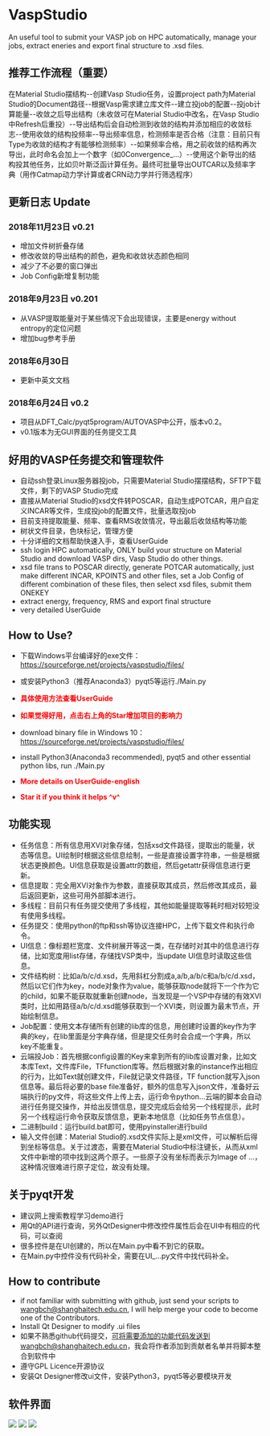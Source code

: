 # VaspStudio
An useful tool to submit your VASP job on HPC automatically, manage your jobs, extract eneries and export final structure to .xsd files.
## **推荐工作流程（重要）**
在Material Studio摆结构--创建Vasp Studio任务，设置project path为Material Studio的Document路径--根据Vasp需求建立库文件--建立投job的配置--投job计算能量--收敛之后导出结构（未收敛可在Material Studio中改名，在Vasp Studio中Refresh后重投）--导出结构后会自动检测到收敛的结构并添加相应的收敛标志--使用收敛的结构投频率--导出频率信息，检测频率是否合格（注意：目前只有Type为收敛的结构才有能够检测频率）--如果频率合格，用之前收敛的结构再次导出，此时命名会加上一个数字（如0Convergence_...）--使用这个新导出的结构投其他任务，比如贝叶斯泛函计算任务。最终可批量导出OUTCAR以及频率字典（用作Catmap动力学计算或者CRN动力学并行筛选程序）
## 更新日志 Update
### 2018年11月23日 v0.21
- 增加文件树折叠存储
- 修改收敛的导出结构的颜色，避免和收敛状态颜色相同
- 减少了不必要的窗口弹出
- Job Config新增复制功能
### 2018年9月23日 v0.201
- 从VASP提取能量对于某些情况下会出现错误，主要是energy without entropy的定位问题 
- 增加bug参考手册
### 2018年6月30日
- 更新中英文文档
### 2018年6月24日 v0.2
- 项目从DFT_Calc/pyqt5program/AUTOVASP中公开，版本v0.2。
- v0.1版本为无GUI界面的任务提交工具
## 好用的VASP任务提交和管理软件
- 自动ssh登录Linux服务器投job，只需要Material Studio摆摆结构，SFTP下载文件，剩下的VASP Studio完成
- 直接从Material Studio的xsd文件转POSCAR，自动生成POTCAR，用户自定义INCAR等文件，生成投job的配置文件，批量选取投job
- 目前支持提取能量、频率、查看RMS收敛情况，导出最后收敛结构等功能
- 树状文件目录，色块标记，管理方便
- 十分详细的文档帮助快速入手，查看UserGuide
- ssh login HPC automatically, ONLY build your structure on Material Studio and download VASP dirs, Vasp Studio do other things.
- xsd file trans to POSCAR directly, generate POTCAR automatically, just make different INCAR, KPOINTS and other files, set a Job Config of different combination of these files, then select xsd files, submit them ONEKEY
- extract energy, frequency, RMS and export final structure
- very detailed UserGuide
## How to Use?
- 下载Windows平台编译好的exe文件：https://sourceforge.net/projects/vaspstudio/files/
- 或安装Python3（推荐Anaconda3）pyqt5等运行./Main.py
- <font color="red"> **具体使用方法查看UserGuide** </font>
- <font color="red"> **如果觉得好用，点击右上角的Star增加项目的影响力** </font>

- download binary file in Windows 10：https://sourceforge.net/projects/vaspstudio/files/
- install Python3(Anaconda3 recommended), pyqt5 and other essential python libs, run ./Main.py
- <font color="red"> **More details on UserGuide-english** </font>
- <font color="red"> **Star it if you think it helps ^v^** </font>
## 功能实现
- 任务信息：所有信息用XVI对象存储，包括xsd文件路径，提取出的能量，状态等信息。UI绘制时根据这些信息绘制，一些是直接设置字符串，一些是根据状态更换颜色。UI信息获取是设置attr的数组，然后getattr获得信息进行更新。
- 信息提取：完全用XVI对象作为参数，直接获取其成员，然后修改其成员，最后返回更新，这些可用外部脚本进行。
- 多线程：目前只有任务提交使用了多线程，其他如能量提取等耗时相对较短没有使用多线程。
- 任务提交：使用python的ftp和ssh等协议连接HPC，上传下载文件和执行命令。
- UI信息：像标题栏宽度、文件树展开等这一类，在存储时对其中的信息进行存储，比如宽度用list存储，存储找VSP类中，当update UI信息时读取这些信息。
- 文件结构树：比如a/b/c/d.xsd，先用斜杠分割成a,a/b,a/b/c和a/b/c/d.xsd，然后以它们作为key，node对象作为value，能够获取node就将下一个作为它的child，如果不能获取就重新创建node，当发现是一个VSP中存储的有效XVI类时，比如用路径a/b/c/d.xsd能够获取到一个XVI类，则设置为最末节点，开始绘制信息。
- Job配置：使用文本存储所有创建的lib库的信息，用创建时设置的key作为字典的key，在lib里面是分字典存储，但是提交任务时会合成一个字典，所以key不能重复。
- 云端投Job：首先根据config设置的Key来拿到所有的lib库设置对象，比如文本库Text，文件库File，TFfunction库等。然后根据对象的instance作出相应的行为，比如Text就创建文件，File就记录文件路径，TF function就写入json信息等。最后将必要的base file准备好，额外的信息写入json文件，准备好云端执行的py文件，将这些文件上传上去，运行命令python...云端的脚本会自动进行任务提交操作，并给出反馈信息，提交完成后会给另一个线程提示，此时另一个线程运行命令获取反馈信息，更新本地信息（比如任务节点信息）。
- 二进制build：运行build.bat即可，使用pyinstaller进行build
- 输入文件创建：Material Studio的.xsd文件实际上是xml文件，可以解析后得到坐标等信息。关于过渡态，需要在Material Studio中标注键长，从而从xml文件中新增的项中找到这两个原子。一些原子没有坐标而表示为Image of ...，这种情况很难进行原子定位，故没有处理。
## 关于pyqt开发
- 建议网上搜索教程学习demo进行
- 用Qt的API进行查询，另外QtDesigner中修改控件属性后会在UI中有相应的代码，可以查阅
- 很多控件是在UI创建的，所以在Main.py中看不到它的获取。
- 在Main.py中控件没有代码补全，需要在UI_...py文件中找代码补全。


## How to contribute
- if not familiar with submitting with github, just send your scripts to wangbch@shanghaitech.edu.cn, I will help merge your code to become one of the Contributors.
- Install Qt Designer to modify .ui files
- 如果不熟悉github代码提交，可将需要添加的功能代码发送到wangbch@shanghaitech.edu.cn，我会将作者添加到贡献者名单并将脚本整合到软件中
- 遵守GPL Licence开源协议
- 安装Qt Designer修改ui文件，安装Python3，pyqt5等必要模块开发


## 软件界面
![](https://i.imgur.com/NIYPnWP.png)
![](https://i.imgur.com/Qgvj576.png)
![](https://i.imgur.com/K3RhVTw.png)